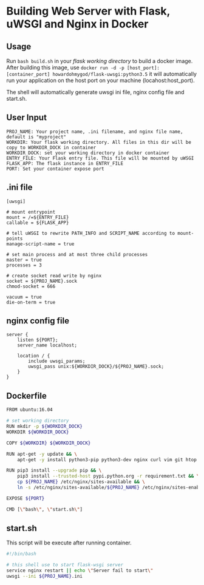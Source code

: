 # Building Web Server with Flask, uWSGI and Nginx in Docker

## Usage
Run `bash build.sh` in your *flask working directory* to build a docker image. After building this image, use `docker run -d -p [host_port]:[container_port] howardohmygod/flask-uwsgi:python3.5` it will automatically run your application on the host port on your machine (locahost:host_port).

The shell will automatically generate uwsgi ini file, nginx config file and start.sh.

## User Input
```
PROJ_NAME: Your project name, .ini filename, and nginx file name, default is "myproject"
WORKDIR: Your flask working directory. All files in this dir will be copy to WORKDIR_DOCK in container
WORKDIR_DOCK: set your working directory in docker container
ENTRY_FILE: Your Flask entry file. This file will be mounted by uWSGI
FLASK_APP: The flask instance in ENTRY_FILE
PORT: Set your container expose port
```

## .ini file
```
[uwsgi]

# mount entrypoint
mount = /=${ENTRY_FILE}
callable = ${FLASK_APP}

# tell uWSGI to rewrite PATH_INFO and SCRIPT_NAME according to mount-points
manage-script-name = true

# set main process and at most three child processes
master = true
processes = 3

# create socket read write by nginx
socket = ${PROJ_NAME}.sock
chmod-socket = 666

vacuum = true
die-on-term = true
```

## nginx config file
```
server {
    listen ${PORT};
    server_name localhost;

    location / {
        include uwsgi_params;
        uwsgi_pass unix:${WORKDIR_DOCK}/${PROJ_NAME}.sock;
    }
}
```

## Dockerfile
```bash
FROM ubuntu:16.04

# set working directory
RUN mkdir -p ${WORKDIR_DOCK}
WORKDIR ${WORKDIR_DOCK}

COPY ${WORKDIR} ${WORKDIR_DOCK}

RUN apt-get -y update && \
    apt-get -y install python3-pip python3-dev nginx curl vim git htop

RUN pip3 install --upgrade pip && \
    pip3 install --trusted-host pypi.python.org -r requirement.txt && \
    cp ${PROJ_NAME} /etc/nginx/sites-available && \
    ln -s /etc/nginx/sites-available/${PROJ_NAME} /etc/nginx/sites-enabled

EXPOSE ${PORT}

CMD [\"bash\", \"start.sh\"]
```

## start.sh
This script will be execute after running container.
```bash
#!/bin/bash

# this shell use to start flask-wsgi server
service nginx restart || echo \"Server fail to start\"
uwsgi --ini ${PROJ_NAME}.ini
```
